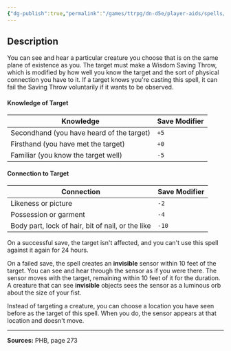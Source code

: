 ```yaml
---
{"dg-publish":true,"permalink":"/games/ttrpg/dn-d5e/player-aids/spells/level-5/scrying/","tags":["TTRPG/DND/5e","verbal","somatic","material","concentration","Spell"],"noteIcon":""}
---
```



## Description
You can see and hear a particular creature you choose that is on the same plane of existence as you.
The target must make a Wisdom Saving Throw, which is modified by how well you know the target and the sort of physical connection you have to it.
If a target knows you're casting this spell, it can fail the Saving Throw voluntarily if it wants to be observed.

#### Knowledge of Target
| Knowledge | Save Modifier |
|-----|-----|
| Secondhand (you have heard of the target) | `+5` |
| Firsthand (you have met the target) | `+0` |
| Familiar (you know the target well) | `-5` |

#### Connection to Target
| Connection | Save Modifier |
|-----|-----|
| Likeness or picture | `-2` |
| Possession or garment | `-4` |
| Body part, lock of hair, bit of nail, or the like | `-10` |

On a successful save, the target isn't affected, and you can't use this spell against it again for 24 hours.

On a failed save, the spell creates an **invisible** sensor within 10 feet of the target.
You can see and hear through the sensor as if you were there.
The sensor moves with the target, remaining within 10 feet of it for the duration.
A creature that can see **invisible** objects sees the sensor as a luminous orb about the size of your fist.

Instead of targeting a creature, you can choose a location you have seen before as the target of this spell.
When you do, the sensor appears at that location and doesn't move.

---

**Sources:** PHB, page 273
